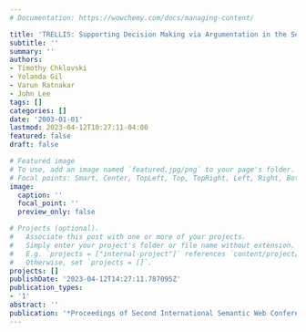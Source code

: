 ```yaml
---
# Documentation: https://wowchemy.com/docs/managing-content/

title: 'TRELLIS: Supporting Decision Making via Argumentation in the Semantic Web'
subtitle: ''
summary: ''
authors:
- Timothy Chklovski
- Yolanda Gil
- Varun Ratnakar
- John Lee
tags: []
categories: []
date: '2003-01-01'
lastmod: 2023-04-12T10:27:11-04:00
featured: false
draft: false

# Featured image
# To use, add an image named `featured.jpg/png` to your page's folder.
# Focal points: Smart, Center, TopLeft, Top, TopRight, Left, Right, BottomLeft, Bottom, BottomRight.
image:
  caption: ''
  focal_point: ''
  preview_only: false

# Projects (optional).
#   Associate this post with one or more of your projects.
#   Simply enter your project's folder or file name without extension.
#   E.g. `projects = ["internal-project"]` references `content/project/deep-learning/index.md`.
#   Otherwise, set `projects = []`.
projects: []
publishDate: '2023-04-12T14:27:11.787095Z'
publication_types:
- '1'
abstract: ''
publication: '*Proceedings of Second International Semantic Web Conference (ISWC)*'
---
```

